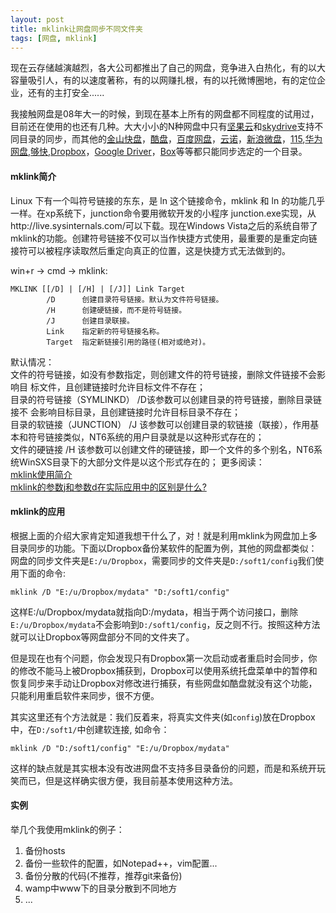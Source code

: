```yaml
---
layout: post
title: mklink让网盘同步不同文件夹
tags: [网盘, mklink]
---
```


现在云存储越演越烈，各大公司都推出了自己的网盘，竞争进入白热化，有的以大容量吸引人，有的以速度著称，有的以网赚扎根，有的以托微博圈地，有的定位企业，还有的主打安全......

我接触网盘是08年大一的时候，到现在基本上所有的网盘都不同程度的试用过，目前还在使用的也还有几种。大大小小的N种网盘中只有[坚果云][1]和[skydrive][2]支持不同目录的同步，而其他的[金山快盘][3]，[酷盘][4]，[百度网盘][5]，[云诺][6]，[新浪微盘][7]，[115][8],[华为网盘][9],[够快][10],[Dropbox][11]，[Google Driver][12]，[Box][13]等等都只能同步选定的一个目录。
<!--more-->
#### mklink简介

Linux 下有一个叫符号链接的东东，是 ln 这个链接命令，mklink 和 ln 的功能几乎一样。在xp系统下，junction命令要用微软开发的小程序 junction.exe实现，从http://live.sysinternals.com/可以下载。现在Windows Vista之后的系统自带了mklink的功能。创建符号链接不仅可以当作快捷方式使用，最重要的是重定向链接符可以被程序读取然后重定向真正的位置，这是快捷方式无法做到的。

win+r -> cmd -> mklink:

	MKLINK [[/D] | [/H] | [/J]] Link Target
	        /D      创建目录符号链接。默认为文件符号链接。
	        /H      创建硬链接，而不是符号链接。
	        /J      创建目录联接。
	        Link    指定新的符号链接名称。
	        Target  指定新链接引用的路径(相对或绝对)。

默认情况：  
文件的符号链接，如没有参数指定，则创建文件的符号链接，删除文件链接不会影响目 标文件，且创建链接时允许目标文件不存在；   
目录的符号链接（SYMLINKD） /D该参数可以创建目录的符号链接，删除目录链接不 会影响目标目录，且创建链接时允许目标目录不存在；   
目录的软链接（JUNCTION） /J  该参数可以创建目录的软链接（联接），作用基本和符号链接类似，NT6系统的用户目录就是以这种形式存在的；    
文件的硬链接 /H  该参数可以创建文件的硬链接，即一个文件的多个别名，NT6系统WinSXS目录下的大部分文件是以这个形式存在的； 
更多阅读：  
[mklink使用简介][20]  
[mklink的参数j和参数d在实际应用中的区别是什么?][21]

#### mklink的应用

根据上面的介绍大家肯定知道我想干什么了，对！就是利用mklink为网盘加上多目录同步的功能。下面以Dropbox备份某软件的配置为例，其他的网盘都类似：  
网盘的同步文件夹是`E:/u/Dropbox`，需要同步的文件夹是`D:/soft1/config`我们使用下面的命令:
 
	mklink /D "E:/u/Dropbox/mydata" "D:/soft1/config"

这样E:/u/Dropbox/mydata就指向D:/mydata，相当于两个访问接口，删除`E:/u/Dropbox/mydata`不会影响到`D:/soft1/config`，反之则不行。按照这种方法就可以让Dropbox等网盘部分不同的文件夹了。

但是现在也有个问题，你会发现只有Dropbox第一次启动或者重启时会同步，你的修改不能马上被Dropbox捕获到，Dropbox可以使用系统托盘菜单中的暂停和恢复同步来手动让Dropbox对修改进行捕获，有些网盘如酷盘就没有这个功能，只能利用重启软件来同步，很不方便。

其实这里还有个方法就是：我们反着来，将真实文件夹(如`config`)放在Dropbox中，在`D:/soft1/`中创建软连接, 如命令：

	mklink /D "D:/soft1/config" "E:/u/Dropbox/mydata"

这样的缺点就是其实根本没有改进网盘不支持多目录备份的问题，而是和系统开玩笑而已，但是这样确实很方便，我目前基本使用这种方法。  

#### 实例

举几个我使用mklink的例子：
 
1. 备份hosts
2. 备份一些软件的配置，如Notepad++，vim配置...
3. 备份分散的代码(不推荐，推荐git来备份)
3. wamp中www下的目录分散到不同地方
5. ...



[1]: https://jianguoyun.com/d/ref/WITP6i8eN9eYaXQ5QWJo5A
[2]: https://skydrive.live.com
[3]: http://www.kuaipan.cn/?channel=ptmv42
[4]: http://kb.vc/bp2V
[5]: http://pan.baidu.com
[6]: https://www.yunio.com/index/url/code/RndYTVl3WkxtU09XUkNQM1ZvdjhXWmp6cnkzOFEwTW05ZnllZ3JqNW1JVVQ1N0ZtbHY3STRJMA==
[7]: http://vdisk.weibo.com
[8]: http://115.com/invite/64a385
[9]: http://dbank.vmall.com/inviter/306001
[10]: http://www.gokuai.com
[11]: http://db.tt/jacpdIw
[12]: https://drive.google.com/
[13]: https://www.box.com

[20]: http://wenku.baidu.com/view/56453dcfda38376baf1fae2c.html
[21]: http://bbs.csdn.net/topics/330135418